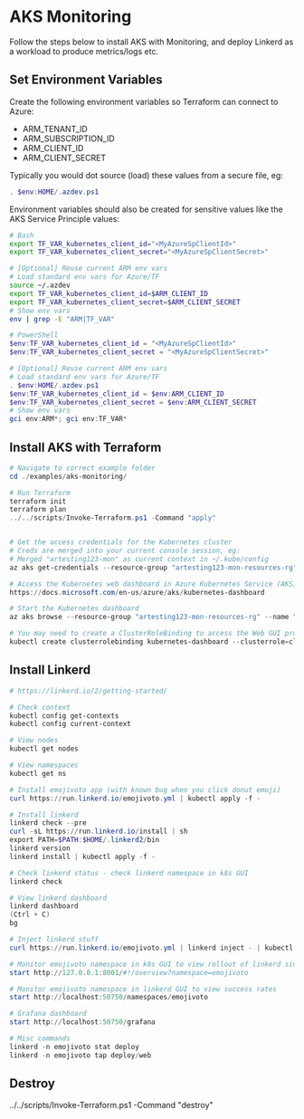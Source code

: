 # AKS Monitoring

Follow the steps below to install AKS with Monitoring, and deploy Linkerd as a workload to produce metrics/logs etc.

## Set Environment Variables

Create the following environment variables so Terraform can connect to Azure:

- ARM_TENANT_ID
- ARM_SUBSCRIPTION_ID
- ARM_CLIENT_ID
- ARM_CLIENT_SECRET

Typically you would dot source (load) these values from a secure file, eg:

```powershell
. $env:HOME/.azdev.ps1
```

Environment variables should also be created for sensitive values like the AKS Service Principle values:

```bash
# Bash
export TF_VAR_kubernetes_client_id="<MyAzureSpClientId>"
export TF_VAR_kubernetes_client_secret="<MyAzureSpClientSecret>"

# [Optional] Reuse current ARM env vars
# Load standard env vars for Azure/TF
source ~/.azdev
export TF_VAR_kubernetes_client_id=$ARM_CLIENT_ID
export TF_VAR_kubernetes_client_secret=$ARM_CLIENT_SECRET
# Show env vars
env | grep -E "ARM|TF_VAR"
```

```powershell
# PowerShell
$env:TF_VAR_kubernetes_client_id = "<MyAzureSpClientId>"
$env:TF_VAR_kubernetes_client_secret = "<MyAzureSpClientSecret>"

# [Optional] Reuse current ARM env vars
# Load standard env vars for Azure/TF
. $env:HOME/.azdev.ps1
$env:TF_VAR_kubernetes_client_id = $env:ARM_CLIENT_ID
$env:TF_VAR_kubernetes_client_secret = $env:ARM_CLIENT_SECRET
# Show env vars
gci env:ARM*; gci env:TF_VAR*

```

## Install AKS with Terraform

```powershell
# Navigate to correct example folder
cd ./examples/aks-monitoring/

# Run Terraform
terraform init
terraform plan
../../scripts/Invoke-Terraform.ps1 -Command "apply"


# Get the access credentials for the Kubernetes cluster
# Creds are merged into your current console session, eg:
# Merged "artesting123-mon" as current context in ~/.kube/config
az aks get-credentials --resource-group "artesting123-mon-resources-rg" --name "artesting123-mon"

# Access the Kubernetes web dashboard in Azure Kubernetes Service (AKS)
https://docs.microsoft.com/en-us/azure/aks/kubernetes-dashboard

# Start the Kubernetes dashboard
az aks browse --resource-group "artesting123-mon-resources-rg" --name "artesting123-mon"

# You may need to create a ClusterRoleBinding to access the Web GUI properly
kubectl create clusterrolebinding kubernetes-dashboard --clusterrole=cluster-admin --serviceaccount=kube-system:kubernetes-dashboard
```

## Install Linkerd

```powershell
# https://linkerd.io/2/getting-started/

# Check context
kubectl config get-contexts
kubectl config current-context

# View nodes
kubectl get nodes

# View namespaces
kubectl get ns

# Install emojivoto app (with known bug when you click donut emoji)
curl https://run.linkerd.io/emojivoto.yml | kubectl apply -f -

# Install linkerd
linkerd check --pre
curl -sL https://run.linkerd.io/install | sh
export PATH=$PATH:$HOME/.linkerd2/bin
linkerd version
linkerd install | kubectl apply -f -

# Check linkerd status - check linkerd namespace in k8s GUI
linkerd check

# View linkerd dashboard
linkerd dashboard
(Ctrl + C)
bg

# Inject linkerd stuff
curl https://run.linkerd.io/emojivoto.yml | linkerd inject - | kubectl apply -f -

# Monitor emojivoto namespace in k8s GUI to view rollout of linkerd sidecar containers per pod
start http://127.0.0.1:8001/#!/overview?namespace=emojivoto

# Monitor emojivoto namespace in linkerd GUI to view success rates
start http://localhost:50750/namespaces/emojivoto

# Grafana dashboard
start http://localhost:50750/grafana

# Misc commands
linkerd -n emojivoto stat deploy
linkerd -n emojivoto tap deploy/web
```

## Destroy

../../scripts/Invoke-Terraform.ps1 -Command "destroy"
